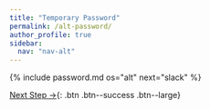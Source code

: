 ```yaml
---
title: "Temporary Password"
permalink: /alt-password/
author_profile: true
sidebar:
  nav: "nav-alt"
---
```


{% include password.md os="alt" next="slack" %}

[Next Step &rarr;](/alt-slack/){: .btn .btn--success .btn--large}
